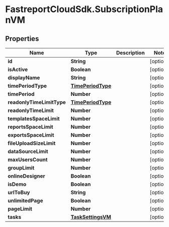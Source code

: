 # FastreportCloudSdk.SubscriptionPlanVM

## Properties

Name | Type | Description | Notes
------------ | ------------- | ------------- | -------------
**id** | **String** |  | [optional] 
**isActive** | **Boolean** |  | [optional] 
**displayName** | **String** |  | [optional] 
**timePeriodType** | [**TimePeriodType**](TimePeriodType.md) |  | [optional] 
**timePeriod** | **Number** |  | [optional] 
**readonlyTimeLimitType** | [**TimePeriodType**](TimePeriodType.md) |  | [optional] 
**readonlyTimeLimit** | **Number** |  | [optional] 
**templatesSpaceLimit** | **Number** |  | [optional] 
**reportsSpaceLimit** | **Number** |  | [optional] 
**exportsSpaceLimit** | **Number** |  | [optional] 
**fileUploadSizeLimit** | **Number** |  | [optional] 
**dataSourceLimit** | **Number** |  | [optional] 
**maxUsersCount** | **Number** |  | [optional] 
**groupLimit** | **Number** |  | [optional] 
**onlineDesigner** | **Boolean** |  | [optional] 
**isDemo** | **Boolean** |  | [optional] 
**urlToBuy** | **String** |  | [optional] 
**unlimitedPage** | **Boolean** |  | [optional] 
**pageLimit** | **Number** |  | [optional] 
**tasks** | [**TaskSettingsVM**](TaskSettingsVM.md) |  | [optional] 


